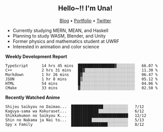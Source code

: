 <h2 align="center">
  Hello~!! I'm Una!
</h2>

<p align="center">
  <a href="https://anarchy.website/">Blog</a> &bull;
  <a href="https://una-ada.github.io/">Portfolio</a> &bull;
  <a href="https://twitter.com/xn__z7x">Twitter</a>
</p>

- Currently studying MERN, MEAN, and Haskell
- Planning to study WASM, Blender, and Unity
- Former physics and mathematics student at UWRF
- Interested in animation and color science

**Weekly Development Report**

<!--START_SECTION:waka-->

```text
TypeScript      14 hrs 45 mins  ████████████████▓░░░░░░░░   66.07 %
C++             2 hrs 31 mins   ██▓░░░░░░░░░░░░░░░░░░░░░░   11.30 %
Markdown        1 hr 26 mins    █▓░░░░░░░░░░░░░░░░░░░░░░░   06.47 %
JSON            1 hr 8 mins     █▒░░░░░░░░░░░░░░░░░░░░░░░   05.12 %
HTML            54 mins         █░░░░░░░░░░░░░░░░░░░░░░░░   04.06 %
CMake           33 mins         ▓░░░░░░░░░░░░░░░░░░░░░░░░   02.50 %
```

<!--END_SECTION:waka-->

**Recently Watched Anime**

<!-- RECENT-ANIME:START -->

    Shijou Saikyou no Daimao...  ██████████████░░░░░░░░░░░   7/12
    Kaguya-sama wa Kokuraset...  ████████████░░░░░░░░░░░░░   6/12
    Shikkakumon no Saikyou K...  █████████████████████████   12/12
    Shin no Nakama ja Nai to...  █████████░░░░░░░░░░░░░░░░   5/13
    Spy x Family                 ████████████████░░░░░░░░░   8/12
<!-- RECENT-ANIME:END -->
